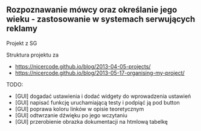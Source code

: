 ## Rozpoznawanie mówcy oraz określanie jego wieku - zastosowanie w systemach serwujących reklamy

Projekt z SG  
  

Struktura projektu za 
- https://nicercode.github.io/blog/2013-04-05-projects/
- https://nicercode.github.io/blog/2013-05-17-organising-my-project/  

TODO:  
- [GUI] dogadać ustawienia i dodać widgety do wprowadzenia ustawień
- [GUI] napisać funkcję uruchamiającą testy i podpiąć ją pod button
- [GUI] poprawa koloru linków w opisie teoretycznym
- [GUI] odtwrzanie dźwięku po jego wczytaniu
- [GUI] przerobienie obrazka dokumentacji na htmlową tabelkę
